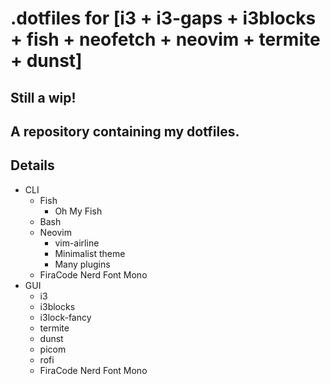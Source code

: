 # .dotfiles for [i3 + i3-gaps + i3blocks + fish + neofetch + neovim + termite + dunst]
## Still a wip!
A repository containing my dotfiles.
------
## Details
- CLI
  - Fish
    - Oh My Fish
  - Bash
  - Neovim
    - vim-airline
    - Minimalist theme
    - Many plugins
  - FiraCode Nerd Font Mono
- GUI
  - i3
  - i3blocks
  - i3lock-fancy
  - termite
  - dunst
  - picom
  - rofi
  - FiraCode Nerd Font Mono
